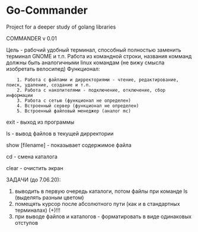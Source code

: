 # Go-Commander
Project for a deeper study of golang libraries

COMMANDER v 0.01

Цель - рабочий удобный терминал, способный полностью заменить терминал GNOME и т.п. Работа из командной строки, названия комманд должны быть аналогичными linux командам (не вижу смысла изобретать велосипед)
Функционал:

        1. Работа с файлами и дирректориями - чтение, редактирование, поиск, удаление, создание и т.п.
        2. Работа с накопителями - подключение, отключение, сбор информации
        3. Работа с сетью (функционал не определен)
        4. Встроенный сервер (функционал не определен)
        5. Встроенный файловый менеджер (аналог mc)


exit            -       выход из программы

ls              -       вывод файлов в текущей дирректории

show [filename] -       показывает содержимое файла

cd              -       смена каталога

clear           -       очистить экран




ЗАДАЧИ (до 7.06.20):
1) выводить в первую очередь каталоги, потом файлы при команде ls (выделять разным цветом)
2) помещять курсор после абсолютного пути (как и в стандартных терминалах) (+)!!!
3) при выводе файлов и каталогов - форматировать в виде одинаковых отступов
